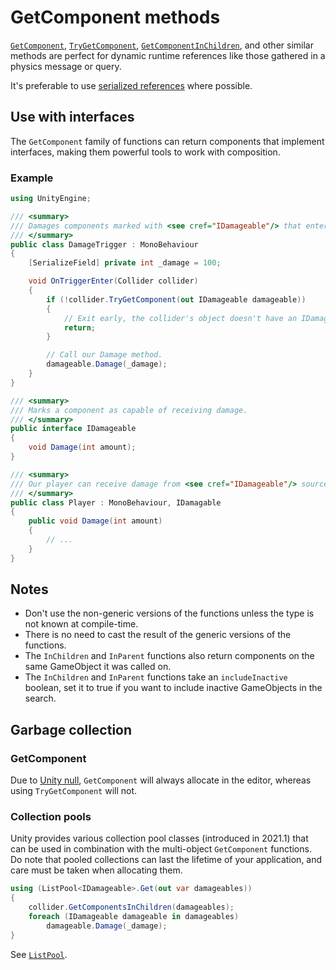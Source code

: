 # GetComponent methods
[`GetComponent`](https://docs.unity3d.com/ScriptReference/GameObject.GetComponent.html), [`TryGetComponent`](https://docs.unity3d.com/ScriptReference/GameObject.TryGetComponent.html),
[`GetComponentInChildren`](https://docs.unity3d.com/ScriptReference/Component.GetComponentInChildren.html), and other similar methods are perfect for dynamic runtime references like those gathered in a physics message or query.

It's preferable to use [serialized references](Serialized%20References.md) where possible.

## Use with interfaces
The `GetComponent` family of functions can return components that implement interfaces, making them powerful tools to work with composition.

### Example
```csharp
using UnityEngine;

/// <summary>
/// Damages components marked with <see cref="IDamageable"/> that enters the attached trigger.
/// </summary>
public class DamageTrigger : MonoBehaviour
{
	[SerializeField] private int _damage = 100;

	void OnTriggerEnter(Collider collider)
	{
		if (!collider.TryGetComponent(out IDamageable damageable))
		{
			// Exit early, the collider's object doesn't have an IDamageable component.
			return;
		}

		// Call our Damage method.
		damageable.Damage(_damage);
	}
}

/// <summary>
/// Marks a component as capable of receiving damage.
/// </summary>
public interface IDamageable
{
	void Damage(int amount);
}

/// <summary>
/// Our player can receive damage from <see cref="IDamageable"/> sources.
/// </summary>
public class Player : MonoBehaviour, IDamagable
{
	public void Damage(int amount)
	{
		// ...
	}
}
```

## Notes
- Don't use the non-generic versions of the functions unless the type is not known at compile-time.
- There is no need to cast the result of the generic versions of the functions.
- The `InChildren` and `InParent` functions also return components on the same GameObject it was called on.
- The `InChildren` and `InParent` functions take an `includeInactive` boolean, set it to true if you want to include inactive GameObjects in the search.

## Garbage collection
### GetComponent
Due to [Unity null](../Unity%20Null.md), `GetComponent` will always allocate in the editor, whereas using `TryGetComponent` will not.
### Collection pools
Unity provides various collection pool classes (introduced in 2021.1) that can be used in combination with the multi-object `GetComponent` functions. Do note that pooled collections can last the lifetime of your application, and care must be taken when allocating them.
```csharp
using (ListPool<IDamageable>.Get(out var damageables))
{
	collider.GetComponentsInChildren(damageables);
	foreach (IDamageable damageable in damageables)
		damageable.Damage(_damage);
}
```
See [`ListPool`](https://docs.unity3d.com/ScriptReference/Pool.ListPool_1.html).
